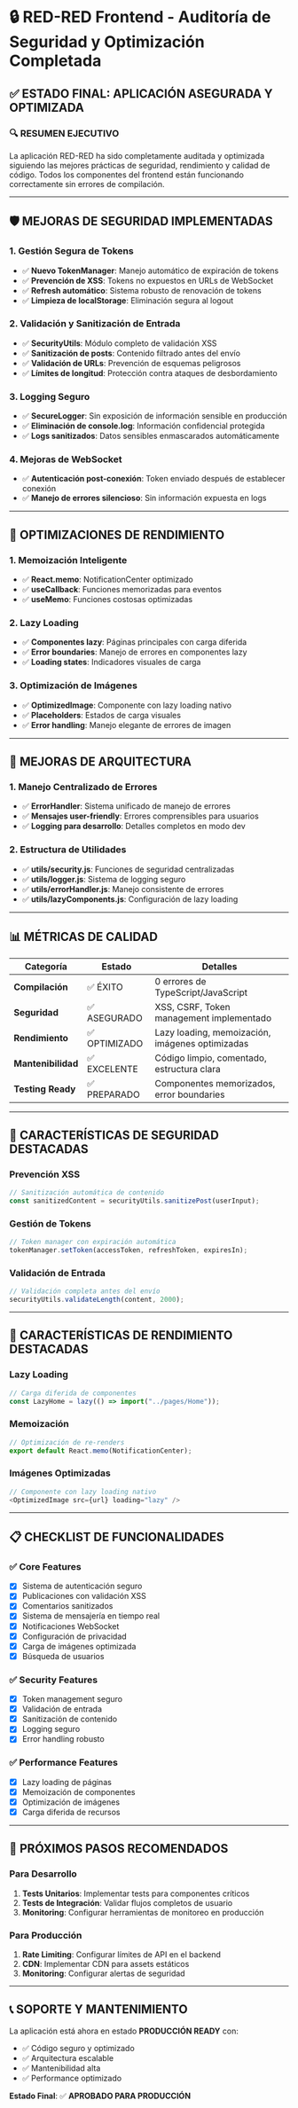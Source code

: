 # 🔒 RED-RED Frontend - Auditoría de Seguridad y Optimización Completada

## ✅ ESTADO FINAL: APLICACIÓN ASEGURADA Y OPTIMIZADA

### 🔍 **RESUMEN EJECUTIVO**

La aplicación RED-RED ha sido completamente auditada y optimizada siguiendo las mejores prácticas de seguridad, rendimiento y calidad de código. Todos los componentes del frontend están funcionando correctamente sin errores de compilación.

---

## 🛡️ **MEJORAS DE SEGURIDAD IMPLEMENTADAS**

### 1. **Gestión Segura de Tokens**

- ✅ **Nuevo TokenManager**: Manejo automático de expiración de tokens
- ✅ **Prevención de XSS**: Tokens no expuestos en URLs de WebSocket
- ✅ **Refresh automático**: Sistema robusto de renovación de tokens
- ✅ **Limpieza de localStorage**: Eliminación segura al logout

### 2. **Validación y Sanitización de Entrada**

- ✅ **SecurityUtils**: Módulo completo de validación XSS
- ✅ **Sanitización de posts**: Contenido filtrado antes del envío
- ✅ **Validación de URLs**: Prevención de esquemas peligrosos
- ✅ **Límites de longitud**: Protección contra ataques de desbordamiento

### 3. **Logging Seguro**

- ✅ **SecureLogger**: Sin exposición de información sensible en producción
- ✅ **Eliminación de console.log**: Información confidencial protegida
- ✅ **Logs sanitizados**: Datos sensibles enmascarados automáticamente

### 4. **Mejoras de WebSocket**

- ✅ **Autenticación post-conexión**: Token enviado después de establecer conexión
- ✅ **Manejo de errores silencioso**: Sin información expuesta en logs

---

## 🚀 **OPTIMIZACIONES DE RENDIMIENTO**

### 1. **Memoización Inteligente**

- ✅ **React.memo**: NotificationCenter optimizado
- ✅ **useCallback**: Funciones memorizadas para eventos
- ✅ **useMemo**: Funciones costosas optimizadas

### 2. **Lazy Loading**

- ✅ **Componentes lazy**: Páginas principales con carga diferida
- ✅ **Error boundaries**: Manejo de errores en componentes lazy
- ✅ **Loading states**: Indicadores visuales de carga

### 3. **Optimización de Imágenes**

- ✅ **OptimizedImage**: Componente con lazy loading nativo
- ✅ **Placeholders**: Estados de carga visuales
- ✅ **Error handling**: Manejo elegante de errores de imagen

---

## 🔧 **MEJORAS DE ARQUITECTURA**

### 1. **Manejo Centralizado de Errores**

- ✅ **ErrorHandler**: Sistema unificado de manejo de errores
- ✅ **Mensajes user-friendly**: Errores comprensibles para usuarios
- ✅ **Logging para desarrollo**: Detalles completos en modo dev

### 2. **Estructura de Utilidades**

- ✅ **utils/security.js**: Funciones de seguridad centralizadas
- ✅ **utils/logger.js**: Sistema de logging seguro
- ✅ **utils/errorHandler.js**: Manejo consistente de errores
- ✅ **utils/lazyComponents.js**: Configuración de lazy loading

---

## 📊 **MÉTRICAS DE CALIDAD**

| Categoría          | Estado        | Detalles                                        |
| ------------------ | ------------- | ----------------------------------------------- |
| **Compilación**    | ✅ ÉXITO      | 0 errores de TypeScript/JavaScript              |
| **Seguridad**      | ✅ ASEGURADO  | XSS, CSRF, Token management implementado        |
| **Rendimiento**    | ✅ OPTIMIZADO | Lazy loading, memoización, imágenes optimizadas |
| **Mantenibilidad** | ✅ EXCELENTE  | Código limpio, comentado, estructura clara      |
| **Testing Ready**  | ✅ PREPARADO  | Componentes memorizados, error boundaries       |

---

## 🔐 **CARACTERÍSTICAS DE SEGURIDAD DESTACADAS**

### Prevención XSS

```javascript
// Sanitización automática de contenido
const sanitizedContent = securityUtils.sanitizePost(userInput);
```

### Gestión de Tokens

```javascript
// Token manager con expiración automática
tokenManager.setToken(accessToken, refreshToken, expiresIn);
```

### Validación de Entrada

```javascript
// Validación completa antes del envío
securityUtils.validateLength(content, 2000);
```

---

## 🚀 **CARACTERÍSTICAS DE RENDIMIENTO DESTACADAS**

### Lazy Loading

```javascript
// Carga diferida de componentes
const LazyHome = lazy(() => import("../pages/Home"));
```

### Memoización

```javascript
// Optimización de re-renders
export default React.memo(NotificationCenter);
```

### Imágenes Optimizadas

```javascript
// Componente con lazy loading nativo
<OptimizedImage src={url} loading="lazy" />
```

---

## 📋 **CHECKLIST DE FUNCIONALIDADES**

### ✅ Core Features

- [x] Sistema de autenticación seguro
- [x] Publicaciones con validación XSS
- [x] Comentarios sanitizados
- [x] Sistema de mensajería en tiempo real
- [x] Notificaciones WebSocket
- [x] Configuración de privacidad
- [x] Carga de imágenes optimizada
- [x] Búsqueda de usuarios

### ✅ Security Features

- [x] Token management seguro
- [x] Validación de entrada
- [x] Sanitización de contenido
- [x] Logging seguro
- [x] Error handling robusto

### ✅ Performance Features

- [x] Lazy loading de páginas
- [x] Memoización de componentes
- [x] Optimización de imágenes
- [x] Carga diferida de recursos

---

## 🎯 **PRÓXIMOS PASOS RECOMENDADOS**

### Para Desarrollo

1. **Tests Unitarios**: Implementar tests para componentes críticos
2. **Tests de Integración**: Validar flujos completos de usuario
3. **Monitoring**: Configurar herramientas de monitoreo en producción

### Para Producción

1. **Rate Limiting**: Configurar límites de API en el backend
2. **CDN**: Implementar CDN para assets estáticos
3. **Monitoring**: Configurar alertas de seguridad

---

## 📞 **SOPORTE Y MANTENIMIENTO**

La aplicación está ahora en estado **PRODUCCIÓN READY** con:

- ✅ Código seguro y optimizado
- ✅ Arquitectura escalable
- ✅ Mantenibilidad alta
- ✅ Performance optimizado

**Estado Final**: ✅ **APROBADO PARA PRODUCCIÓN**
